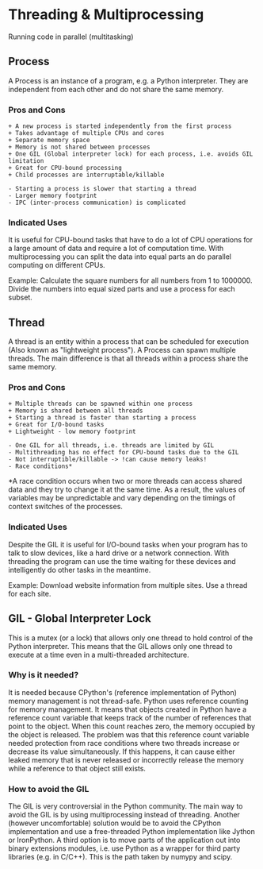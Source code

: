 # Threading & Multiprocessing
Running code in parallel (multitasking)

## Process
A Process is an instance of a program, e.g. a Python interpreter. They are independent from each other and do not share the same memory.

### Pros and Cons

    + A new process is started independently from the first process
    + Takes advantage of multiple CPUs and cores
    + Separate memory space
    + Memory is not shared between processes
    + One GIL (Global interpreter lock) for each process, i.e. avoids GIL limitation
    + Great for CPU-bound processing
    + Child processes are interruptable/killable
    
    - Starting a process is slower that starting a thread
    - Larger memory footprint
    - IPC (inter-process communication) is complicated

### Indicated Uses
It is useful for CPU-bound tasks that have to do a lot of CPU operations for a large amount of data and require a lot of computation time. With multiprocessing you can split the data into equal parts an do parallel computing on different CPUs.

Example: Calculate the square numbers for all numbers from 1 to 1000000. Divide the numbers into equal sized parts and use a process for each subset.

## Thread
A thread is an entity within a process that can be scheduled for execution (Also known as "lightweight process"). A Process can spawn multiple threads. The main difference is that all threads within a process share the same memory.

### Pros and Cons

    + Multiple threads can be spawned within one process
    + Memory is shared between all threads
    + Starting a thread is faster than starting a process
    + Great for I/O-bound tasks
    + Lightweight - low memory footprint

    - One GIL for all threads, i.e. threads are limited by GIL
    - Multithreading has no effect for CPU-bound tasks due to the GIL
    - Not interruptible/killable -> !can cause memory leaks!
    - Race conditions*

*A race condition occurs when two or more threads can access shared data and they try to change it at the same time. As a result, the values of variables may be unpredictable and vary depending on the timings of context switches of the processes.

### Indicated Uses
Despite the GIL it is useful for I/O-bound tasks when your program has to talk to slow devices, like a hard drive or a network connection. With threading the program can use the time waiting for these devices and intelligently do other tasks in the meantime.

Example: Download website information from multiple sites. Use a thread for each site.

## GIL - Global Interpreter Lock
This is a mutex (or a lock) that allows only one thread to hold control of the Python interpreter. This means that the GIL allows only one thread to execute at a time even in a multi-threaded architecture.

### Why is it needed?
It is needed because CPython's (reference implementation of Python) memory management is not thread-safe. Python uses reference counting for memory management. It means that objects created in Python have a reference count variable that keeps track of the number of references that point to the object. When this count reaches zero, the memory occupied by the object is released. The problem was that this reference count variable needed protection from race conditions where two threads increase or decrease its value simultaneously. If this happens, it can cause either leaked memory that is never released or incorrectly release the memory while a reference to that object still exists.

### How to avoid the GIL
The GIL is very controversial in the Python community. The main way to avoid the GIL is by using multiprocessing instead of threading. Another (however uncomfortable) solution would be to avoid the CPython implementation and use a free-threaded Python implementation like Jython or IronPython. A third option is to move parts of the application out into binary extensions modules, i.e. use Python as a wrapper for third party libraries (e.g. in C/C++). This is the path taken by numypy and scipy.